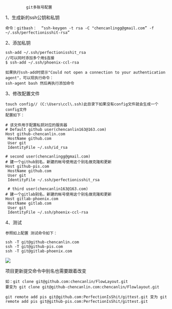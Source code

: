              git多账号配置

1、生成新的ssh公钥和私钥

	命令：gitbash：  “ssh-keygen -t rsa -C "chencanlingg@gmail.com” -f ~/.ssh/perfectionisshit-rsa”

2、添加私钥

	ssh-add ~/.ssh/perfectionisshit_rsa 
	//可以同时添加多个用$连接
	$ ssh-add ~/.ssh/phoenix-ccl-rsa

	如果执行ssh-add时提示"Could not open a connection to your authentication agent"，可以现执行命令：
	ssh-agent bash 然后再执行添加命令

3、修改配置文件

	touch config// (C:\Users\ccl\.ssh)此目录下如果没有config文件就会生成一个config文件
	配置如下：

	# 该文件用于配置私钥对应的服务器
	# Default github user(chencanlin163@163.com)
	Host github-chencanlin.com
	 HostName github.com
	 User git
	 IdentityFile ~/.ssh/id_rsa
	
	# second user(chencanlingg@gmail.com)
	# 建一个github别名，新建的帐号使用这个别名做克隆和更新
	Host github-pis.com
	 HostName github.com
	 User git
	 IdentityFile ~/.ssh/perfectionisshit_rsa
	 
	 # third user(chencanlin163@163.com)
	# 建一个gitlab别名，新建的帐号使用这个别名做克隆和更新
	Host gitlab-phoenix.com
	 HostName gitlab.com
	 User git
	 IdentityFile ~/.ssh/phoenix-ccl-rsa

4、测试

	参照如上配置 测试命令如下：

	ssh -T git@github-chencanlin.com
	ssh -T git@github-pis.com
    ssh -T git@gitlab-phoenix.com
	
![](https://i.imgur.com/YIi3C4A.png)

项目更新提交命令中别名也需要跟着改变
	
	如：git clone git@github.com:chencanlin/FlowLayout.git
	要变为 git clone git@github-chencanlin.com:chencanlin/Flowlayout.git
	
	git remote add pis git@github.com:PerfectionIsShit/gittest.git 变为 git remote add pis git@github-pis.com:PerfectionIsShit/gittest.git
	